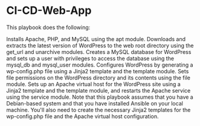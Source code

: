 # CI-CD-Web-App

This playbook does the following:

Installs Apache, PHP, and MySQL using the apt module.
Downloads and extracts the latest version of WordPress to the web root directory using the get_url and unarchive modules.
Creates a MySQL database for WordPress and sets up a user with privileges to access the database using the mysql_db and mysql_user modules.
Configures WordPress by generating a wp-config.php file using a Jinja2 template and the template module.
Sets file permissions on the WordPress directory and its contents using the file module.
Sets up an Apache virtual host for the WordPress site using a Jinja2 template and the template module, and restarts the Apache service using the service module.
Note that this playbook assumes that you have a Debian-based system and that you have installed Ansible on your local machine. You'll also need to create the necessary Jinja2 templates for the wp-config.php file and the Apache virtual host configuration.
